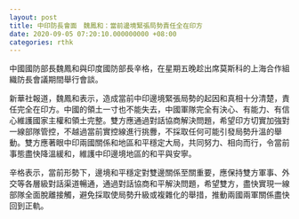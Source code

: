 ```yaml
---
layout: post
title: 中印防長會面　魏鳳和：當前邊境緊張局勢責任全在印方
date: 2020-09-05 07:20:10.000000000 +08:00
categories: rthk
---
```


中國國防部長魏鳳和與印度國防部長辛格，在星期五晚趁出席莫斯科的上海合作組織防長會議期間舉行會談。

新華社報道，魏鳳和表示，造成當前中印邊境緊張局勢的起因和真相十分清楚，責任完全在印方。中國的領土一寸也不能失去，中國軍隊完全有決心、有能力、有信心維護國家主權和領土完整。雙方應通過對話協商解決問題，希望印方切實加強對一線部隊管控，不越過當前實控線進行挑釁，不採取任何可能引發局勢升溫的舉動。雙方應著眼中印兩國關係和地區和平穩定大局，共同努力、相向而行，令當前事態盡快降溫緩和，維護中印邊境地區的和平與安寧。

辛格表示，當前形勢下，邊境和平穩定對雙邊關係至關重要，應保持雙方軍事、外交等各層級對話渠道暢通，通過對話協商和平解決問題，希望雙方，盡快實現一線部隊全面脫離接觸，避免採取使局勢升級或複雜化的舉措，推動兩國兩軍關係盡快回到正軌。

